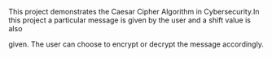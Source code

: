 This project demonstrates the Caesar Cipher Algorithm in Cybersecurity.In this project a particular message is given by the user and a shift value is also 

given. The user can choose to encrypt or decrypt the message accordingly.
